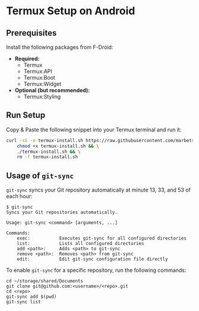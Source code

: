 # Termux Setup on Android

## Prerequisites

Install the following packages from F-Droid:

- **Required:**
    - Termux
    - Termux:API
    - Termux:Boot
    - Termux:Widget
- **Optional (but recommended):**
    - Termux:Styling

## Run Setup

Copy & Paste the following snippet into your Termux terminal and run it:

```bash
curl -sS -o termux-install.sh https://raw.githubusercontent.com/marbetschar/termux/main/install.sh && \
    chmod +x termux-install.sh && \
    ./termux-install.sh && \
    rm -f termux-install.sh
```

## Usage of `git-sync`

`git-sync` syncs your Git repository automatically at minute 13, 33, and 53 of each hour:

```shell
$ git-sync
Syncs your Git repositories automatically.

Usage: git-sync <command> [arguments, ...]

Commands:
    exec:           Executes git-sync for all configured directories
    list:           Lists all configured directories
    add <path>:     Adds <path> to git-sync
    remove <path>:  Removes <path> from git-sync
    edit:           Edit git-sync configuration file directly
```

To enable `git-sync` for a specific repository, run the following commands:

```shell
cd ~/storage/shared/Documents
git clone git@github.com:<username>/<repo>.git
cd <repo>
git-sync add $(pwd)
git-sync list
```
